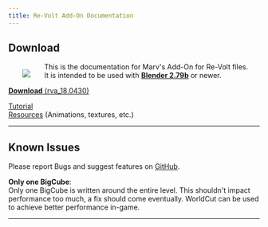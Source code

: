 ```yaml
---
title: Re-Volt Add-On Documentation
---
```


## Download

<span style="float: left; margin: 1em 2em;">![](rva_small.png)</span>

This is the documentation for Marv's Add-On for Re-Volt files.  
It is intended to be used with [**Blender 2.79b**](https://www.blender.org/download/) or newer.

[**Download** (rva_18.0430)](https://github.com/Yethiel/re-volt-addon/releases/tag/rva_18.0430)


[Tutorial](http://learn.re-volt.io)  
[Resources](http://learn.re-volt.io/tracks-blender/resources) (Animations, textures, etc.)

---

## Known Issues

Please report Bugs and suggest features on [GitHub](https://github.com/Yethiel/re-volt-addon/issues).

**Only one BigCube**:  
Only one BigCube is written around the entire level. This shouldn't impact performance too much, a fix should come eventually. WorldCut can be used to achieve better performance in-game.

---
